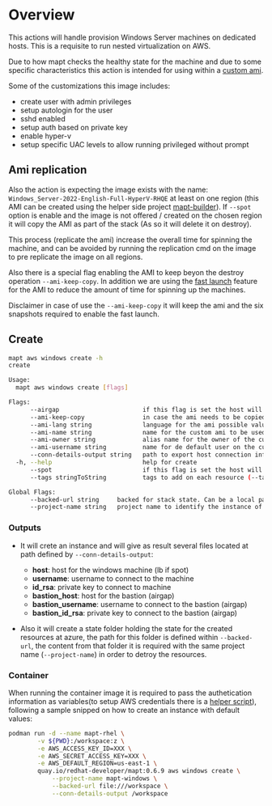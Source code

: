 # Overview

This actions will handle provision Windows Server machines on dedicated hosts. This is a requisite to run nested virtualization on AWS.

Due to how mapt checks the healthy state for the machine and due to some specific characteristics this action is intended for using within a [custom ami](https://github.com/redhat-developer/mapt-builder). 

Some of the customizations this image includes:

* create user with admin privileges
* setup autologin for the user
* sshd enabled
* setup auth based on private key
* enable hyper-v
* setup specific UAC levels to allow running privileged without prompt

## Ami replication

Also the action is expecting the image exists with the name: `Windows_Server-2022-English-Full-HyperV-RHQE` at least on one region (this AMI can be created using the helper side project [mapt-builder](https://github.com/redhat-developer/mapt-builder)). If `--spot` option is enable and the image is not offered / created on the chosen region it will copy the AMI as part of the stack (As so it will delete it on destroy).

This process (replicate the ami) increase the overall time for spinning the machine, and can be avoided by running the replication cmd on the image to pre replicate the image on all regions.

Also there is a special flag enabling the AMI to keep beyon the destroy operation `--ami-keep-copy`. In addition we are using the [fast launch](https://docs.aws.amazon.com/AWSEC2/latest/WindowsGuide/win-ami-config-fast-launch.html) feature for the AMI to reduce the amount of time for spinning up the machines.

Disclaimer in case of use the `--ami-keep-copy` it will keep the ami and the six snapshots required to enable the fast launch. 

## Create

```bash
mapt aws windows create -h
create

Usage:
  mapt aws windows create [flags]

Flags:
      --airgap                       if this flag is set the host will be created as airgap machine. Access will done through a bastion
      --ami-keep-copy                in case the ami needs to be copied to a target region (i.e due to spot) if ami-keep-copy flag is present the destroy operation will not remove the AMI (this is intended for speed it up on coming provisionings)
      --ami-lang string              language for the ami possible values (eng, non-eng). This param is used when no ami-name is set and the action uses the default custom ami (default "eng")
      --ami-name string              name for the custom ami to be used within windows machine. Check README on how to build it (default "Windows_Server-2022-English-Full-HyperV-RHQE")
      --ami-owner string             alias name for the owner of the custom AMI (default "self")
      --ami-username string          name for de default user on the custom AMI (default "ec2-user")
      --conn-details-output string   path to export host connection information (host, username and privateKey)
  -h, --help                         help for create
      --spot                         if this flag is set the host will be created only on the region set by the AWS Env (AWS_DEFAULT_REGION)
      --tags stringToString          tags to add on each resource (--tags name1=value1,name2=value2) (default [])

Global Flags:
      --backed-url string     backed for stack state. Can be a local path with format file:///path/subpath or s3 s3://existing-bucket
      --project-name string   project name to identify the instance of the stack
```

### Outputs

* It will crete an instance and will give as result several files located at path defined by `--conn-details-output`:

  * **host**: host for the windows machine (lb if spot)
  * **username**: username to connect to the machine
  * **id_rsa**: private key to connect to machine
  * **bastion_host**: host for the bastion (airgap)
  * **bastion_username**: username to connect to the bastion (airgap)
  * **bastion_id_rsa**: private key to connect to the bastion (airgap)

* Also it will create a state folder holding the state for the created resources at azure, the path for this folder is defined within `--backed-url`, the content from that folder it is required with the same project name (`--project-name`) in order to detroy the resources.

### Container

When running the container image it is required to pass the authetication information as variables(to setup AWS credentials there is a [helper script](./../../hacks/aws_setup.sh)), following a sample snipped on how to create an instance with default values:  

```bash
podman run -d --name mapt-rhel \
        -v ${PWD}:/workspace:z \
        -e AWS_ACCESS_KEY_ID=XXX \
        -e AWS_SECRET_ACCESS_KEY=XXX \
        -e AWS_DEFAULT_REGION=us-east-1 \
        quay.io/redhat-developer/mapt:0.6.9 aws windows create \
            --project-name mapt-windows \
            --backed-url file:///workspace \
            --conn-details-output /workspace
```